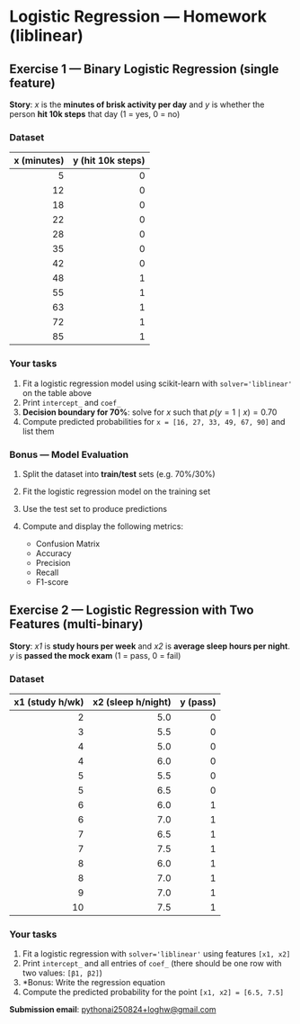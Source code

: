 # Logistic Regression — Homework (liblinear)

## Exercise 1 — Binary Logistic Regression (single feature)

**Story**: *x* is the **minutes of brisk activity per day** and *y* is whether the person **hit 10k steps** that day (1 = yes, 0 = no)

### Dataset

| x (minutes) | y (hit 10k steps) |
| ----------: | ----------------: |
|           5 |                 0 |
|          12 |                 0 |
|          18 |                 0 |
|          22 |                 0 |
|          28 |                 0 |
|          35 |                 0 |
|          42 |                 0 |
|          48 |                 1 |
|          55 |                 1 |
|          63 |                 1 |
|          72 |                 1 |
|          85 |                 1 |

### Your tasks

1. Fit a logistic regression model using scikit-learn with `solver='liblinear'` on the table above
2. Print `intercept_` and `coef_`
3. **Decision boundary for 70%**: solve for $x$ such that $p(y=1\mid x) = 0.70$   
5. Compute predicted probabilities for `x = [16, 27, 33, 49, 67, 90]` and list them

### Bonus — Model Evaluation

1. Split the dataset into **train/test** sets (e.g. 70%/30%)
2. Fit the logistic regression model on the training set
3. Use the test set to produce predictions
4. Compute and display the following metrics:

   * Confusion Matrix
   * Accuracy
   * Precision
   * Recall
   * F1-score


## Exercise 2 — Logistic Regression with Two Features (multi-binary)

**Story**: *x1* is **study hours per week** and *x2* is **average sleep hours per night**. *y* is **passed the mock exam** (1 = pass, 0 = fail)

### Dataset

| x1 (study h/wk) | x2 (sleep h/night) | y (pass) |
| --------------: | -----------------: | -------: |
|               2 |                5.0 |        0 |
|               3 |                5.5 |        0 |
|               4 |                5.0 |        0 |
|               4 |                6.0 |        0 |
|               5 |                5.5 |        0 |
|               5 |                6.5 |        0 |
|               6 |                6.0 |        1 |
|               6 |                7.0 |        1 |
|               7 |                6.5 |        1 |
|               7 |                7.5 |        1 |
|               8 |                6.0 |        1 |
|               8 |                7.0 |        1 |
|               9 |                7.0 |        1 |
|              10 |                7.5 |        1 |

### Your tasks

1. Fit a logistic regression with `solver='liblinear'` using features `[x1, x2]`
2. Print `intercept_` and all entries of `coef_` (there should be one row with two values: `[β1, β2]`)
3. *Bonus: Write the regression equation
4. Compute the predicted probability for the point `[x1, x2] = [6.5, 7.5]`

**Submission email**: [pythonai250824+loghw@gmail.com](mailto:pythonai250824+loghw@gmail.com)
